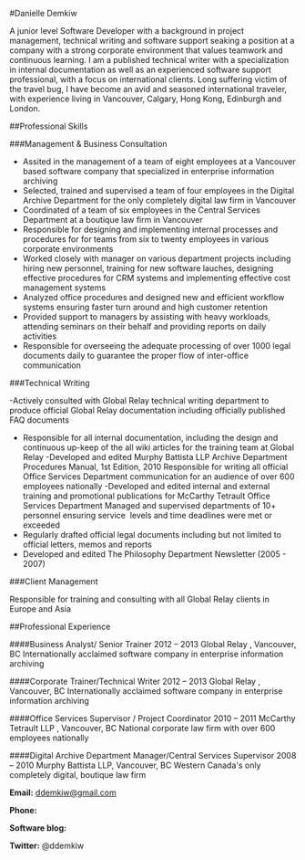 
#Danielle Demkiw

A junior level Software Developer with a background in project management, technical writing and software support seaking a position at a company with a strong corporate environment that values teamwork and continuous learning. I am a published technical writer with a specialization in internal documentation as well as an experienced software support professional, with a focus on international clients. Long suffering victim of the travel bug, I have become an avid and seasoned international traveler, with experience living in  Vancouver, Calgary, Hong Kong, Edinburgh and London. 

##Professional Skills

###Management & Business Consultation

- Assited in the management of a team of eight employees at a Vancouver based software company that specialized in enterprise information archiving
- Selected, trained and supervised a team of four employees in the Digital Archive Department for the only completely digital law firm in Vancouver
- Coordinated of a team of six employees in the Central Services Department at a boutique law firm in Vancouver
- Responsible for designing and implementing internal processes and procedures for for teams from six to twenty employees in various corporate environments
- Worked closely with manager on various department projects including hiring new personnel, training for new software lauches, designing effective procedures for CRM systems and implementing effective cost management systems
- Analyzed office procedures and designed new and efficient workflow systems ensuring faster turn around and high customer retention
- Provided support to managers by assisting with heavy workloads, attending seminars on their behalf and providing reports on daily activities
- Responsible for overseeing the adequate processing of over 1000 legal documents daily to guarantee the proper flow of inter-office communication


###Technical Writing 

-Actively consulted with Global Relay technical writing department to produce official Global Relay documentation including officially published FAQ documents
- Responsible for all internal documentation, including the design and continuous up-keep of the all wiki articles for the training team at Global Relay
-Developed and edited Murphy Battista LLP Archive Department Procedures Manual, 1st Edition, 2010
Responsible for writing all official Office Services Department communication for an audience of over 600 employees nationally
-Developed and edited internal and external training and promotional publications for McCarthy Tetrault Office Services Department
Managed and supervised departments of 10+ personnel ensuring service  levels and time deadlines were met or exceeded
- Regularly drafted official legal documents including but not limited to official letters, memos and reports
- Developed and edited The Philosophy Department Newsletter (2005 - 2007)


###Client Management 

Responsible for training and consulting with all Global Relay clients in Europe and Asia




##Professional Experience 

####Business Analyst/ Senior Trainer	2012 – 2013
Global Relay , Vancouver, BC
Internationally acclaimed software company in enterprise information archiving


####Corporate Trainer/Technical Writer	2012 – 2013
Global Relay , Vancouver, BC
Internationally acclaimed software company in enterprise information archiving


####Office Services Supervisor / Project Coordinator	2010 – 2011
McCarthy Tetrault LLP , Vancouver, BC
National corporate law firm with over 600 employees nationally


####Digital Archive Department Manager/Central Services Supervisor 	2008 – 2010
Murphy Battista LLP, Vancouver, BC 
Western Canada's only completely digital, boutique law firm


__Email:__ ddemkiw@gmail.com

__Phone:__ 

__Software blog:__ 

__Twitter:__ @ddemkiw
